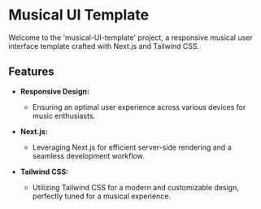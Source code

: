 # Musical UI Template

Welcome to the 'musical-UI-template' project, a responsive musical user interface template crafted with Next.js and Tailwind CSS.

## Features

- **Responsive Design:**
  - Ensuring an optimal user experience across various devices for music enthusiasts.

- **Next.js:**
  - Leveraging Next.js for efficient server-side rendering and a seamless development workflow.

- **Tailwind CSS:**
  - Utilizing Tailwind CSS for a modern and customizable design, perfectly tuned for a musical experience.
